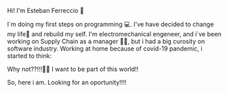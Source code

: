 Hi! I'm Esteban Ferreccio 👋

I´m doing my first steps on programming 💻. 
I've have decided to change my life🌈 and rebuild my self. I'm electromechanical engeneer, and i´ve been working on Supply Chain as a manager 👨‍💼, but i had a big curosity on software industry. 
Working at home because of covid-19 pandemic, i started to think: 

Why not??!!!🏄‍♂️
I want to be part of this world!!

So, here i am. Looking for an oportunity!!!! 

<!--
**eferreccio/eferreccio** is a ✨ _special_ ✨ repository because its `README.md` (this file) appears on your GitHub profile.

Here are some ideas to get you started:

- 🔭 I’m currently working on ...
- 🌱 I’m currently learning ...
- 👯 I’m looking to collaborate on ...
- 🤔 I’m looking for help with ...
- 💬 Ask me about ...
- 📫 How to reach me: ...
- 😄 Pronouns: ...
- ⚡ Fun fact: ...
-->

